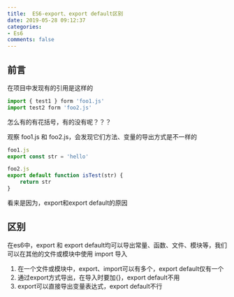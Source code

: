 ```yaml
---
title:  ES6-export、export default区别
date: 2019-05-28 09:12:37
categories:
- Es6
comments: false
---
```


## 前言

在项目中发现有的引用是这样的

```javascript
import { test1 } form 'foo1.js'
import test2 form 'foo2.js'
```

怎么有的有花括号，有的没有呢？？？

<!-- more -->

观察 foo1.js 和 foo2.js，会发现它们方法、变量的导出方式是不一样的


```javascript
foo1.js
export const str = 'hello'

foo2.js
export default function isTest(str) {
    return str
}
```
看来是因为，export和export default的原因



## 区别

在es6中，export 和 export default均可以导出常量、函数、文件、模块等，我们可以在其他的文件或模块中使用 import 导入

1. 在一个文件或模块中，export、import可以有多个，export default仅有一个
1. 通过export方式导出，在导入时要加{}，export default不用
1. export可以直接导出变量表达式，export default不行